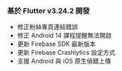 ### 基於 Flutter v3.24.2 開發

* 修正粉絲專頁連結錯誤
* 修正 Android 14 課程提醒無法開啟
* 更新 Firebase SDK 最新版本
* 更新 Firebase Crashlytics 設定方式
* 支援 Android 與 iOS 原生偵錯上傳